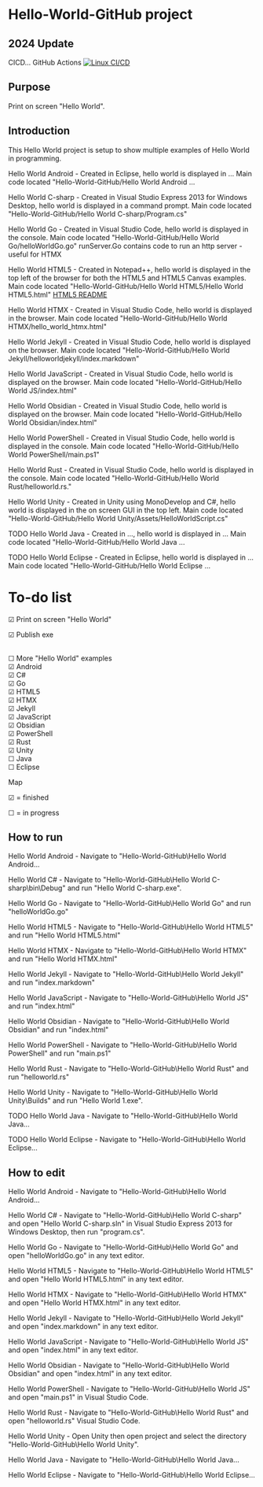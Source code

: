 Hello-World-GitHub project
===========
2024 Update
------------
CICD... GitHub Actions
[![Linux CI/CD](https://github.com/IanEarnest/Hello-World-GitHub/actions/workflows/main.yml/badge.svg)](https://github.com/IanEarnest/Hello-World-GitHub/actions/workflows/main.yml)


Purpose
-------
Print on screen "Hello World".


Introduction
------------
This Hello World project is setup to show multiple examples of Hello World in programming.

Hello World Android -
Created in Eclipse, hello world is displayed in ...
Main code located "Hello-World-GitHub/Hello World Android ...

Hello World C-sharp - 
Created in Visual Studio Express 2013 for Windows Desktop, hello world is displayed in a command prompt.
Main code located "Hello-World-GitHub/Hello World C-sharp/Program.cs"

Hello World Go - 
Created in Visual Studio Code, hello world is displayed in the console.
Main code located "Hello-World-GitHub/Hello World Go/helloWorldGo.go"
runServer.Go contains code to run an http server - useful for HTMX

Hello World HTML5 - 
Created in Notepad++, hello world is displayed in the top left of the browser for both the HTML5 and HTML5 Canvas examples.
Main code located "Hello-World-GitHub/Hello World HTML5/Hello World HTML5.html"
[HTML5 README](Hello%20World%20HTML5/README.md)


Hello World HTMX - 
Created in Visual Studio Code, hello world is displayed in the browser.
Main code located "Hello-World-GitHub/Hello World HTMX/hello_world_htmx.html"

Hello World Jekyll - 
Created in Visual Studio Code, hello world is displayed on the browser.
Main code located "Hello-World-GitHub/Hello World Jekyll/helloworldjekyll/index.markdown"

Hello World JavaScript - 
Created in Visual Studio Code, hello world is displayed on the browser.
Main code located "Hello-World-GitHub/Hello World JS/index.html"

Hello World Obsidian - 
Created in Visual Studio Code, hello world is displayed on the browser.
Main code located "Hello-World-GitHub/Hello World Obsidian/index.html"

Hello World PowerShell - 
Created in Visual Studio Code, hello world is displayed in the console.
Main code located "Hello-World-GitHub/Hello World PowerShell/main.ps1"

Hello World Rust - 
Created in Visual Studio Code, hello world is displayed in the console.
Main code located "Hello-World-GitHub/Hello World Rust/helloworld.rs."

Hello World Unity - 
Created in Unity using MonoDevelop and C#, hello world is displayed in the on screen GUI in the top left.
Main code located "Hello-World-GitHub/Hello World Unity/Assets/HelloWorldScript.cs"

TODO Hello World Java - 
Created in ..., hello world is displayed in ...
Main code located "Hello-World-GitHub/Hello World Java ...

TODO Hello World Eclipse - 
Created in Eclipse, hello world is displayed in ...
Main code located "Hello-World-GitHub/Hello World Eclipse ...





To-do list
==========

&#x2611; Print on screen "Hello World"

&#x2611; Publish exe

<br />&#9744; More "Hello World" examples
<br />&#x2611; Android
<br />&#x2611; C#
<br />&#x2611; Go
<br />&#x2611; HTML5
<br />&#x2611; HTMX
<br />&#x2611; Jekyll
<br />&#x2611; JavaScript
<br />&#x2611; Obsidian
<br />&#x2611; PowerShell
<br />&#x2611; Rust
<br />&#x2611; Unity
<br />&#9744; Java
<br />&#9744; Eclipse



Map

&#x2611; = finished

&#9744; = in progress



How to run
----------
Hello World Android - 
Navigate to "Hello-World-GitHub\Hello World Android...

Hello World C# - 
Navigate to "Hello-World-GitHub\Hello World C-sharp\bin\Debug" and run "Hello World C-sharp.exe".

Hello World Go - 
Navigate to "Hello-World-GitHub\Hello World Go" and run "helloWorldGo.go"

Hello World HTML5 - 
Navigate to "Hello-World-GitHub\Hello World HTML5" and run "Hello World HTML5.html"

Hello World HTMX - 
Navigate to "Hello-World-GitHub\Hello World HTMX" and run "Hello World HTMX.html"

Hello World Jekyll - 
Navigate to "Hello-World-GitHub\Hello World Jekyll" and run "index.markdown"

Hello World JavaScript - 
Navigate to "Hello-World-GitHub\Hello World JS" and run "index.html"

Hello World Obsidian - 
Navigate to "Hello-World-GitHub\Hello World Obsidian" and run "index.html"

Hello World PowerShell - 
Navigate to "Hello-World-GitHub\Hello World PowerShell" and run "main.ps1"

Hello World Rust - 
Navigate to "Hello-World-GitHub\Hello World Rust" and run "helloworld.rs"

Hello World Unity - 
Navigate to "Hello-World-GitHub\Hello World Unity\Builds" and run "Hello World 1.exe".

TODO Hello World Java - 
Navigate to "Hello-World-GitHub\Hello World Java...

TODO Hello World Eclipse - 
Navigate to "Hello-World-GitHub\Hello World Eclipse...



How to edit
-----------
Hello World Android - 
Navigate to "Hello-World-GitHub\Hello World Android...

Hello World C# - 
Navigate to "Hello-World-GitHub\Hello World C-sharp" and open "Hello World C-sharp.sln" in Visual Studio Express 2013 for Windows Desktop, then run "program.cs".

Hello World Go - 
Navigate to "Hello-World-GitHub\Hello World Go" and open "helloWorldGo.go" in any text editor.

Hello World HTML5 - 
Navigate to "Hello-World-GitHub\Hello World HTML5" and open "Hello World HTML5.html" in any text editor.

Hello World HTMX - 
Navigate to "Hello-World-GitHub\Hello World HTMX" and open "Hello World HTMX.html" in any text editor.

Hello World Jekyll - 
Navigate to "Hello-World-GitHub\Hello World Jekyll" and open "index.markdown" in any text editor.

Hello World JavaScript - 
Navigate to "Hello-World-GitHub\Hello World JS" and open "index.html" in any text editor.

Hello World Obsidian - 
Navigate to "Hello-World-GitHub\Hello World Obsidian" and open "index.html" in any text editor.

Hello World PowerShell - 
Navigate to "Hello-World-GitHub\Hello World JS" and open "main.ps1" in Visual Studio Code.

Hello World Rust - 
Navigate to "Hello-World-GitHub\Hello World Rust" and open "helloworld.rs" Visual Studio Code.

Hello World Unity - 
Open Unity then open project and select the directory "Hello-World-GitHub\Hello World Unity".

Hello World Java - 
Navigate to "Hello-World-GitHub\Hello World Java...

Hello World Eclipse - 
Navigate to "Hello-World-GitHub\Hello World Eclipse...
